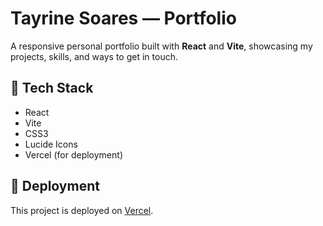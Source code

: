 # Tayrine Soares — Portfolio

A responsive personal portfolio built with **React** and **Vite**, showcasing my projects, skills, and ways to get in touch.

## 🧰 Tech Stack

- React  
- Vite  
- CSS3  
- Lucide Icons  
- Vercel (for deployment)

## 🚀 Deployment

This project is deployed on [Vercel](https://vercel.com).
